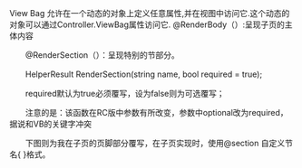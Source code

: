 View  Bag 允许在一个动态的对象上定义任意属性,并在视图中访问它.这个动态的对象可以通过Controller.ViewBag属性访问它.
@RenderBody（）:呈现子页的主体内容

　　@RenderSection（）：呈现特别的节部分。

　　HelperResult RenderSection(string name, bool required = true);

　　required默认为true必须覆写，设为false则为可选覆写；

　　注意的是：该函数在RC版中参数有所改变，参数中optional改为required，据说和VB的关键字冲突

　　下图则为我在子页的页脚部分覆写，在子页实现时，使用@section 自定义节名{ }格式。
